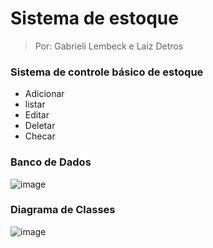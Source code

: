 # Sistema de estoque
> Por: Gabrieli Lembeck e Laiz Detros

### Sistema de controle básico de estoque
<ul>
  <li>Adicionar</li>
  <li>listar</li>
  <li>Editar</li>
  <li>Deletar</li>
  <li>Checar</li>
</ul>

### Banco de Dados
![image](https://github.com/user-attachments/assets/27925dfa-9b3f-4885-946d-7b454c4b30e9)

### Diagrama de Classes
![image](https://github.com/user-attachments/assets/97fe0727-14a7-4794-ac61-d1b5448800a0)
